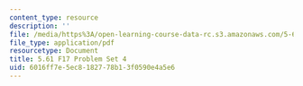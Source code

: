 ```yaml
---
content_type: resource
description: ''
file: /media/https%3A/open-learning-course-data-rc.s3.amazonaws.com/5-61-physical-chemistry-fall-2017/6016ff7e5ec8182778b13f0590e4a5e6_MIT5_61F17_pset4.pdf
file_type: application/pdf
resourcetype: Document
title: 5.61 F17 Problem Set 4
uid: 6016ff7e-5ec8-1827-78b1-3f0590e4a5e6
---
```

